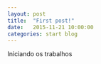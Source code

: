```yaml
---
layout: post
title:  "First post!"
date:   2015-11-21 10:00:00
categories: start blog
---
```

Iniciando os trabalhos
